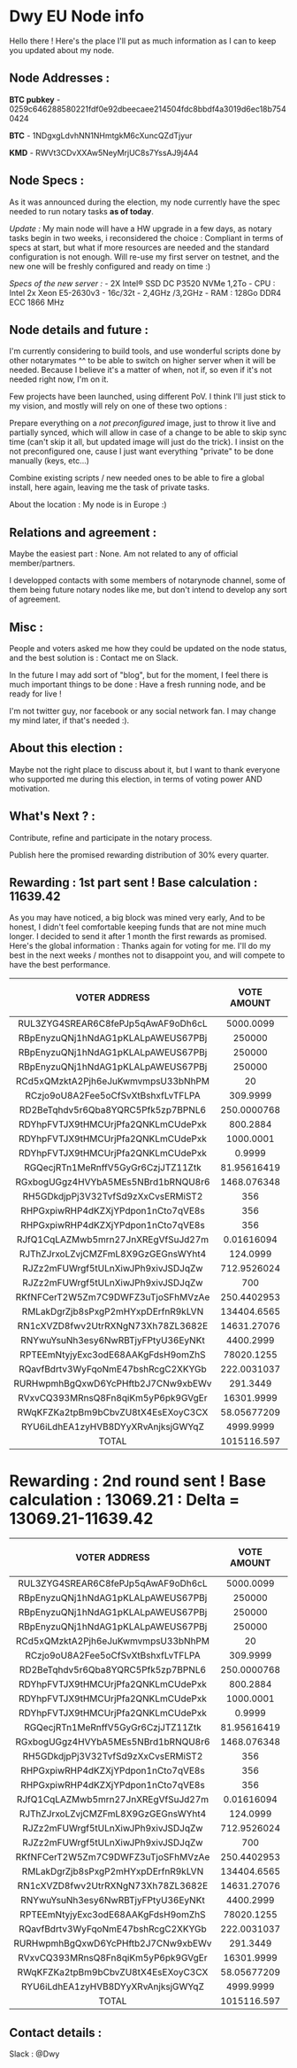 # Dwy EU Node info

Hello there ! Here's the place I'll put as much information as I can to keep you updated about my node.

## Node Addresses  :

**BTC pubkey** - 0259c646288580221fdf0e92dbeecaee214504fdc8bbdf4a3019d6ec18b7540424

**BTC** - 1NDgxgLdvhNN1NHmtgkM6cXuncQZdTjyur

**KMD** - RWVt3CDvXXAw5NeyMrjUC8s7YssAJ9j4A4

## Node Specs  :

As it was announced during the election, my node currently have the spec needed to run notary tasks **as of today**.

*Update :* My main node will have a HW upgrade in a few days, as notary tasks begin in two weeks, i reconsidered the choice : Compliant in terms of specs at start, but what if more resources are needed and the standard configuration is not enough.
Will re-use my first server on testnet, and the new one will be freshly configured and ready on time :)

*Specs of the new server :* 
	- 2X Intel® SSD DC P3520 NVMe 1,2To
	- CPU :  Intel  2x Xeon E5-2630v3 - 16c/32t - 2,4GHz /3,2GHz
	- RAM :  128Go DDR4 ECC 1866 MHz
	
## Node details and future  :

I'm currently considering to build tools, and use wonderful scripts done by other notarymates ^^ to be able to switch on higher server when it will be needed. Because I believe it's a matter of when, not if, so even if it's not needed right now, I'm on it.

Few projects have been launched, using different PoV. I think I'll just stick to my vision, and mostly will rely on one of these two options : 

Prepare everything on a *not preconfigured* image, just to throw it live and partially synced, which will allow in case of a change to be able to skip sync time (can't skip it all, but updated image will just do the trick). I insist on the not preconfigured one, cause I just want everything "private" to be done manually (keys, etc...)

Combine existing scripts / new needed ones to be able to fire a global install, here again, leaving me the task of private tasks.


About the location : My node is in Europe :)

## Relations and agreement :

Maybe the easiest part : None. Am not related to any of official member/partners.

I developped contacts with some members of notarynode channel, some of them being future notary nodes like me, but don't intend to develop any sort of agreement.

## Misc  :

People and voters asked me how they could be updated on the node status, and the best solution is : Contact me on Slack.

In the future I may add sort of "blog", but for the moment, I feel there is much important things to be done : Have a fresh running node, and be ready for live !

I'm not twitter guy, nor facebook or any social network fan. I may change my mind later, if that's needed :).

## About this election  :

Maybe not the right place to discuss about it, but I want to thank everyone who supported me during this election, in terms of voting power AND motivation.

## What's Next ? :

Contribute, refine and participate in the notary process.

Publish here the promised rewarding distribution of 30% every quarter.

## Rewarding : 1st part sent ! Base calculation : 11639.42

As you may have noticed, a big block was mined very early, And to be honest, I didn't feel comfortable keeping funds that are not mine much longer. I decided to send it after 1 month the first rewards as promised. Here's the global information :
Thanks again for voting for me. I'll do my best in the next weeks / monthes not to disappoint you, and will compete to have the best performance.

**VOTER ADDRESS**|**VOTE AMOUNT**|**PERCENTAGE OF VOTE**|**AMOUNT CALCULATED AT 11639.42**|**TX ID**
:-----:|:-----:|:-----:|:-----:|:-----:
RUL3ZYG4SREAR6C8fePJp5qAwAF9oDh6cL|5000.0099|0.004925552|17.19917162|cbc9e4bf1dbde4a83d237b102865dafdc6c1ae50c04e9bdd3fd0ed631aaa9e39
RBpEnyzuQNj1hNdAG1pKLALpAWEUS67PBj|250000|0.246277128|859.9568784|8ffbd3a26ffa0fb96b22fcad0af4b44d230bef287eedd59327aa826285901007
RBpEnyzuQNj1hNdAG1pKLALpAWEUS67PBj|250000|0.246277128|859.9568784|c3615c4247b6bdb69923389d6b804710ea7042bcf766da108c6446227df5e863
RBpEnyzuQNj1hNdAG1pKLALpAWEUS67PBj|250000|0.246277128|859.9568784|7e1ea21cd3d8b9ae055a1d4526b7553a4f198e0488136382e9327775cd1e7d76
RCd5xQMzktA2Pjh6eJuKwmvmpsU33bNhPM|20|1.97022E-05|0.06879655|f9e57183ac12191b8b82aac328c9f53658bd31f0e697460a10f3db4c1ddad0a6
RCzjo9oU8A2Fee5oCfSvXtBshxfLvTFLPA|309.9999|0.000305384|1.066346185|8242bc16c8f27b2d7b4fe202e976ea4e7b8136fffbfc03d7b0e56c00db810972
RD2BeTqhdv5r6Qba8YQRC5Pfk5zp7BPNL6|250.0000768|0.000246277|0.859957143|f8eb1b148e88ab0a04e4421a26126742102402c3974f66ddb499aaade989eb20
RDYhpFVTJX9tHMCUrjPfa2QNKLmCUdePxk|800.2884|0.000788371|2.752854057|8efa2d59bc3bf2c5f13c32701fb9f8851e6f5fbe600888cfcb6bd7de1ea8928d
RDYhpFVTJX9tHMCUrjPfa2QNKLmCUdePxk|1000.0001|0.000985109|3.439827858|df14c376cf57bac77b18d699650ca7504131844e89f2c5dd74c3b098ca0a6eb2
RDYhpFVTJX9tHMCUrjPfa2QNKLmCUdePxk|0.9999|9.8501E-07|0.003439484|c5fbc5eb027e5222e06169a7513e4efa602419717239257716fc9fd2a84b0740
RGQecjRTn1MeRnffV5GyGr6CzjJTZ11Ztk|81.95616419|8.07357E-05|0.281915068|51f8d7dc697d1c968c342d163eccc2c66e9e3fbdaefbe784eb3aeed8420bdc39
RGxbogUGgz4HVYbA5MEs5NBrd1bRNQU8r6|1468.076348|0.001446215|5.049929413|86c66654f3288e1ebdfc0e96579ceb638ceccb9c7e58134a1391b8fc6292d47f
RH5GDkdjpPj3V32TvfSd9zXxCvsERMiST2|356|0.000350699|1.224578595|c7bb5e1af5823631682bf7c820ca0f08809aebf2fe36c67eabc812f6b8e3df20
RHPGxpiwRHP4dKZXjYPdpon1nCto7qVE8s|356|0.000350699|1.224578595|7b51e1def1ea558da9281df2e5889070f0b6f37890fdc0514c071da79269520c
RHPGxpiwRHP4dKZXjYPdpon1nCto7qVE8s|356|0.000350699|1.224578595|a9004c4160e711f5dfb803de7c59a9914eb8170c781a7911a3270f7eb3412719
RJfQ1CqLAZMwb5mrn27JnXREgVfSuJd27m|0.01616094|1.59203E-08|5.55908E-05|f234e014ef7c2ebfd875f9cadf4d6f48a27d56eb6279b09a373563996e4f78cd
RJThZJrxoLZvjCMZFmL8X9GzGEGnsWYht4|124.0999|0.000122252|0.42688225|6aded46a1e858b641c181ad2629a8f02911a36923561171c26d2f48df8353e90
RJZz2mFUWrgf5tULnXiwJPh9xivJSDJqZw|712.9526024|0.000702336|2.452433978|eceb3ffd7fa310a0a7ca7825902b2ce55fcc35552ab8354d847e8f6ec0186eee
RJZz2mFUWrgf5tULnXiwJPh9xivJSDJqZw|700|0.000689576|2.40787926|d064014557abcabbe893b72fe04b67f5df33b89708efaede2f17aa226c46e8fe
RKfNFCerT2W5Zm7C9DWFZ3uTjoSFhMVzAe|250.4402953|0.000246711|0.861471418|70179851449010977ddb39bd96dcde490749125dcedce61f2359feb923a23437
RMLakDgrZjb8sPxgP2mHYxpDErfnR9kLVN|134404.6565|0.132403171|462.3288356|4a2f3a236b87ab3e840619a9cfeb0918a5c918654cc7db596a7a19567572ef00
RN1cXVZD8fwv2UtrRXNgN73Xh78ZL3682E|14631.27076|0.014413389|50.32904771|916009a3eaa45a79686a981f6fb4f26e60eab97332789d8758819176b51ed83e
RNYwuYsuNh3esy6NwRBTjyFPtyU36EyNKt|4400.2999|0.004334773|15.13627266|e3cea3ec385dcb676019c9773961b5e38ee792c68cba7433c1fc5ebdd435a35f
RPTEEmNtyjyExc3odE68AAKgFdsH9omZhS|78020.1255|0.07685829|268.3757743|b5976fe1437114160ec591981801d9dbaca802f6e7e911af62c254d2aab58a18
RQavfBdrtv3WyFqoNmE47bshRcgC2XKYGb|222.0031037|0.000218697|0.763652384|dd63742ec23e0e3e2de627893bb4687432ce16dbd7366d4ff21b78b9aeaa040c
RURHwpmhBgQxwD6YcPHftb2J7CNw9xbEWv|291.3449|0.000287006|1.002176203|b1938fdf00054baf0a4b4c6666b53719f831b423075d0a631043ca210fd4228c
RVxvCQ393MRnsQ8Fn8qiKm5yP6pk9GVgEr|16301.9999|0.016059239|56.07606778|18713dfc52bc3c76630ed161bbf3a690abe936016a675c6116e634c2850225c5
RWqKFZKa2tpBm9bCbvZU8tX4EsEXoyC3CX|58.05677209|5.71922E-05|0.199705282|7e915bf0a458e158df1ea7b867bf0995dca27829e92e5012b5bbef899e36ffc3
RYU6iLdhEA1zyHVB8DYyXRvAnjksjGWYqZ|4999.9999|0.004925542|17.19913722|4efef1046940a145ea10222e994d5257ee6bf36f4f9202ff0d783333c9907770
TOTAL|1015116.597|1|3491.826| 

# Rewarding : 2nd round sent ! Base calculation : 13069.21 : Delta = 13069.21-11639.42


**VOTER ADDRESS**|**VOTE AMOUNT**|**PERCENTAGE OF VOTE**|**AMOUNT CALCULATED AT 11639.42**|**TX ID**
:-----:|:-----:|:-----:|:-----:|:-----:
RUL3ZYG4SREAR6C8fePJp5qAwAF9oDh6cL|5000.0099|0.004925552|2.113|a62714c7645c1c431a496d7beb9c720017f0b9d601b74b8457a9d019a483db1e
RBpEnyzuQNj1hNdAG1pKLALpAWEUS67PBj|250000|0.246277128|105.638|0f027efe17fdb81ed8983c2afead8e17705ae39a65b7e50e0ed51eaaaedfdaed
RBpEnyzuQNj1hNdAG1pKLALpAWEUS67PBj|250000|0.246277128|105.638|c2f5a658c8b5c5de197cb419718002f66f58327a6d2692ab243a1b6f5800fbca
RBpEnyzuQNj1hNdAG1pKLALpAWEUS67PBj|250000|0.246277128|105.638|0fab2d6f7d606c307107fcc5d13f2dc65395903ebda9f1ef99e7423da4b3b1a7
RCd5xQMzktA2Pjh6eJuKwmvmpsU33bNhPM|20|1.97022E-05|0.009|29198b9d0b83b28c1da9f978c2b7f3f989ab5666a61822e723b764083fc30c1e
RCzjo9oU8A2Fee5oCfSvXtBshxfLvTFLPA|309.9999|0.000305384|0.131|a78846a3b0899e04a8bababe3b5b5868c007ab2508f3f11e5df3c2614d443f86
RD2BeTqhdv5r6Qba8YQRC5Pfk5zp7BPNL6|250.0000768|0.000246277|0.106|de8cc8497e3f7391d8623bdf876022a844902880ff802e8fa0a9b92a5ae49bee
RDYhpFVTJX9tHMCUrjPfa2QNKLmCUdePxk|800.2884|0.000788371|0.339|89ea19dd062e5c1abe1e92a6eec18ec03d448b2bbb8d54459333af78add9b4a2
RDYhpFVTJX9tHMCUrjPfa2QNKLmCUdePxk|1000.0001|0.000985109|0.423|ed506c99fad28eb630ba85fd03c150d7de7ea258da65d0f5d1bfde042927fa79
RDYhpFVTJX9tHMCUrjPfa2QNKLmCUdePxk|0.9999|9.8501E-07|0.001|288afef0346ff0e2cddb08b9e48a7ac44360732707af95b6664fa6518e407e7c
RGQecjRTn1MeRnffV5GyGr6CzjJTZ11Ztk|81.95616419|8.07357E-05|0.035|86e6a2b8929bdbe77f0dd742f771a050d9734381e28134bf77a3179cf43f6c55
RGxbogUGgz4HVYbA5MEs5NBrd1bRNQU8r6|1468.076348|0.001446215|0.621|de77d721774d47b91989012bbb0c71e955a91fbbecc1e5ff8c2f8316db89588d
RH5GDkdjpPj3V32TvfSd9zXxCvsERMiST2|356|0.000350699|0.151|2ab93eaa7334dbb5345d20a539b73afc97945101179e4d6668bb09389110a721
RHPGxpiwRHP4dKZXjYPdpon1nCto7qVE8s|356|0.000350699|0.151|b16cc07a90694498d02ac6b455769c727e52f9974897ef86c607fb80c9a84c02
RHPGxpiwRHP4dKZXjYPdpon1nCto7qVE8s|356|0.000350699|0.151|9350e753f41daeb78db6ff9d041285ae1e709e9cc419001e12f1ab154001ea10
RJfQ1CqLAZMwb5mrn27JnXREgVfSuJd27m|0.01616094|1.59203E-08|0.001|ec06c94076b0e944db108c46baf4d409b80138e454f6e1bffe0d925fa08b2d51
RJThZJrxoLZvjCMZFmL8X9GzGEGnsWYht4|124.0999|0.000122252|0.053|258be2c1fd41e8bc2453284f096b9b5ac45e29a60608f350ee0eae46ba466bf9
RJZz2mFUWrgf5tULnXiwJPh9xivJSDJqZw|712.9526024|0.000702336|0.302|7d7c78629665ce95c74601c2721431f8790d5fefda55c18a94a20cf308dfb392
RJZz2mFUWrgf5tULnXiwJPh9xivJSDJqZw|700|0.000689576|0.296|dffcc4dfccbecee78f5cc1f3ec82e7a64751c094ad92b7bdeb01b3e0f93ab2ea
RKfNFCerT2W5Zm7C9DWFZ3uTjoSFhMVzAe|250.4402953|0.000246711|0.106|33b3e9e77fc858754b335075811f32d338853ab3d4f2f498d1da848322e5436f
RMLakDgrZjb8sPxgP2mHYxpDErfnR9kLVN|134404.6565|0.132403171|56.793|0ee52f03b2b38eeab104ce4908164bce5a8241f407115855d37edf6d43f7f572
RN1cXVZD8fwv2UtrRXNgN73Xh78ZL3682E|14631.27076|0.014413389|6.183|8db74f459105726fc59bf31107a4e130392bb0335999b3b27b8b2270945614ca
RNYwuYsuNh3esy6NwRBTjyFPtyU36EyNKt|4400.2999|0.004334773|1.86|c4444eba07f71bd7d8014a3e522df729c9b0cb1f669e9d2322bbd03d28423143
RPTEEmNtyjyExc3odE68AAKgFdsH9omZhS|78020.1255|0.07685829|32.968|1a23e44703f6aab8ba0c3894d08f9772cb4e793710030c0b136d4cd7e17ba399
RQavfBdrtv3WyFqoNmE47bshRcgC2XKYGb|222.0031037|0.000218697|0.094|120d740111319c37f9db364ec234827ea1d120315e6879c8cd45f0a2954d1a73
RURHwpmhBgQxwD6YcPHftb2J7CNw9xbEWv|291.3449|0.000287006|0.124|80251dce11f2c2e356a3894b817f65938ab73203cb591c0a073c283c3ee58bd2
RVxvCQ393MRnsQ8Fn8qiKm5yP6pk9GVgEr|16301.9999|0.016059239|6.889|aa7fee73115494eccf65f09109e7fb63bdff85051f34bf1b62cde5412b6cee2a
RWqKFZKa2tpBm9bCbvZU8tX4EsEXoyC3CX|58.05677209|5.71922E-05|0.025|33e74eb69d6408e92ee8945aa50313ff904ad58cf4621bbee68f00ac3c43752d
RYU6iLdhEA1zyHVB8DYyXRvAnjksjGWYqZ|4999.9999|0.004925542|2.113|1a254b832372470fa995ba1583286f6a857a2e460c79dfb404cdd96f9dd4d265
TOTAL|1015116.597|1|428.952| 


## Contact details  :

Slack : @Dwy
